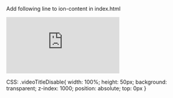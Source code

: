 Add following line to ion-content in index.html

<div class=”videoContainer”>
<iframe src=https://www.youtube.com/embed/wyVM1evRxNw frameborder="0></iframe>
</div>

Embeding a youtube video is quite easy but when whitelist plugin is used, it will block  the youtube api’s . so add following lines to config.xml

<access origin="*.youtube.com"/>
<access origin="*.ytimg.com"/>

These lines whitelist the youtube api’s and will allow the youtube video to be played in ionic app.

Setting the Aspect Ration:

The default aspect ration of youtube video is 16:9 so just create a wrapper <div> with a percentage value for padding-bottom, like this:

div {
width: 100%;
padding-bottom: 56.25%;
}


It will result in a <div> with height equal to 56.25% of the width of its container (a 16:9 aspect ratio).
Padding-bottom values for other aspect ratios and 100% width :
aspect ratio  | padding-bottom value
--------------|----------------------
16:9      |       56.25%
4:3       |       75%
3:2       |       66.66%
8:5       |       62.5%

Disabling relative links and branding or title

One of the most common issue while embedding youtube video is relative links and branding and title, so add following query string to the embed url

Actual url :

https://www.youtube.com/embed/wyVM1evRxNw

Url without relative link and branding

https://www.youtube.com/embed/wyVM1evRxNw?rel=0&&modestbranding=1

title can be disabled or removed using showinfo=0;

But either title or branding, anyone of them can be disabled. If both title and branding are not disabled and user click on them, youtube player will take over the app and there is no way back to app other than killing the app and start it again.

So disable the branding and handle the title by adding transparent div or container on the title which makes it disable otherwise like

<div class="videoTitleDisable”></div>
<div class=" videoContainer">
	<iframe src="https://www.youtube.com/embed/wyVM1evRxNw"></iframe>
</div>

CSS:
.videoTitleDisable{
width: 100%;
height: 50px;
background:  transparent;
z-index: 1000;
position: absolute;	top: 0px
}
